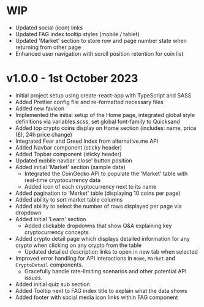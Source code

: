 # WIP

- Updated social (icon) links
- Updated FAG index tooltip styles (mobile / tablet)
- Updated 'Market' section to store row and page number state when returning from other page
- Enhanced user navigation with scroll position retention for coin list

# v1.0.0 - 1st October 2023

- Initial project setup using create-react-app with TypeScript and SASS
- Added Prettier config file and re-formatted necessary files
- Added new favicon
- Implemented the initial setup of the Home page, integrated global style definitions via variables.scss, set global font-family to Quicksand
- Added top crypto coins display on Home section (includes: name, price (£), 24h price change)
- Integrated Fear and Greed Index from alternative.me API
- Added Navbar component (sticky header)
- Added Topbar component (sticky header)
- Updated mobile navbar 'close' button position
- Added initial 'Market' section (sample data)
  - Integrated the CoinGecko API to populate the 'Market' table with real-time cryptocurrency data
  - Added icon of each cryptocurrency next to its name
- Added pagination to 'Market' table (displaying 10 coins per page)
- Added ability to sort market table columns
- Added ability to select the number of rows displayed per page via dropdown
- Added initial 'Learn' section
  - Added clickable dropdowns that show Q&A explaining key cryptocurrency concepts.
- Added crypto detail page which displays detailed information for any crypto when clicking on any crypto from the table
  - Updated detailed description links to open in new tab when selected
- Improved error handling for API interactions in `Home`, `Market` and `CryptoDetail` components.
  - Gracefully handle rate-limiting scenarios and other potential API issues.
- Added initial quiz sub section
- Added Tooltip next to FAG index title to explain what the data shows
- Added footer with social media icon links within FAG component
